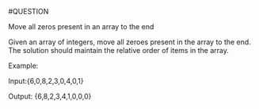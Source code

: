 #QUESTION

Move all zeros present in an array to the end

Given an array of integers, move all zeroes present in the array to the end. The solution should maintain the relative order of items in the array.

Example:

Input:{6,0,8,2,3,0,4,0,1}

Output: {6,8,2,3,4,1,0,0,0}
